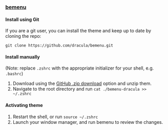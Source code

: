 ### [bemenu](https://github.com/Cloudef/bemenu)

#### Install using Git

If you are a git user, you can install the theme and keep up to date by cloning the repo:

    git clone https://github.com/dracula/bemenu.git

#### Install manually

(Note: replace `.zshrc` with the appropriate initializer for your shell, e.g. `.bashrc`)

1. Download using the [GitHub .zip download](https://github.com/dracula/bemenu/archive/master.zip) option and unzip them.
2. Navigate to the root directory and run `cat ./bemenu-dracula >> ~/.zshrc`

#### Activating theme

1. Restart the shell, or run `source ~/.zshrc`
2. Launch your window manager, and run bemenu to review the changes.
